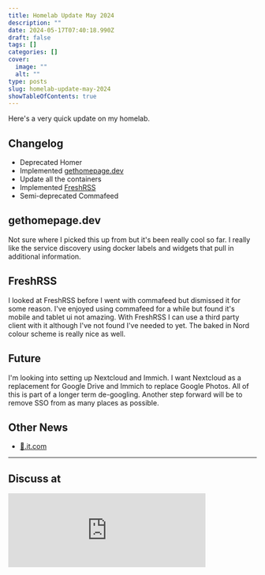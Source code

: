 ```yaml
---
title: Homelab Update May 2024
description: ""
date: 2024-05-17T07:40:18.990Z
draft: false
tags: []
categories: []
cover:
  image: ""
  alt: ""
type: posts
slug: homelab-update-may-2024
showTableOfContents: true
---
```


Here's a very quick update on my homelab.

## Changelog

* Deprecated Homer
* Implemented [gethomepage.dev](https://gethomepage.dev)
* Update all the containers
* Implemented [FreshRSS](https://freshrss.org/index.html)
* Semi-deprecated Commafeed

## gethomepage.dev

Not sure where I picked this up from but it's been really cool so far. I really like the service discovery using docker labels and widgets that pull in additional information.

## FreshRSS

I looked at FreshRSS before I went with commafeed but dismissed it for some reason. I've enjoyed using commafeed for a while but found it's mobile and tablet ui not amazing. With FreshRSS I can use a third party client with it although I've not found I've needed to yet. The baked in Nord colour scheme is really nice as well.

## Future

I'm looking into setting up Nextcloud and Immich. I want Nextcloud as a replacement for Google Drive and Immich to replace Google Photos. All of this is part of a longer term de-googling. Another step forward will be to remove SSO from as many places as possible.

## Other News

* [🚢.it.com](https://🚢.it.com)

---

## Discuss at

<iframe src="https://remotelab.uk/@mikebell/112455353969671765/embed" class="mastodon-embed" style="max-width: 100%; border: 0" width="400" allowfullscreen="allowfullscreen"></iframe><script src="https://remotelab.uk/embed.js" async="async"></script>